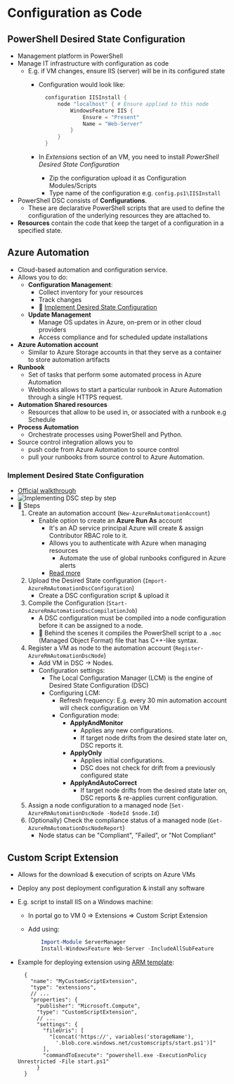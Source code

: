# Configuration as Code

## PowerShell Desired State Configuration

- Management platform in PowerShell
- Manage IT infrastructure with configuration as code
  - E.g. if VM changes, ensure IIS (server) will be in its configured state
    - Configuration would look like:

      ```powershell
        configuration IISInstall {
            node "localhost" { # Ensure applied to this node
                WindowsFeature IIS {
                    Ensure = "Present"
                    Name = "Web-Server"
                }
            }
        }
      ```

    - In *Extensions* section of an VM, you need to install *PowerShell Desired State Configuration*
      - Zip the configuration upload it as Configuration Modules/Scripts
      - Type name of the configuration e.g. `config.ps1\IISInstall`
- PowerShell DSC consists of **Configurations**.
  - These are declarative PowerShell scripts that are used to define the configuration of the underlying resources they are attached to.
- **Resources** contain the code that keep the target of a configuration in a specified state.

## Azure Automation

- Cloud-based automation and configuration service.
- Allows you to do:
  - **Configuration Management**:
    - Collect inventory for your resources
    - Track changes
    - 📝 [Implement Desired State Configuration](#implement-desired-state-configuration)
  - **Update Management**
    - Manage OS updates in Azure, on-prem or in other cloud providers
    - Access compliance and for scheduled update installations
- **Azure Automation account**
  - Similar to Azure Storage accounts in that they serve as a container to store automation artifacts
- **Runbook**
  - Set of tasks that perform some automated process in Azure Automation
  - Webhooks allows to start a particular runbook in Azure Automation through a single HTTPS request.
- **Automation Shared resources**
  - Resources that allow to be used in, or associated with a runbook e.g Schedule
- **Process Automation**
  - Orchestrate processes using PowerShell and Python.
- Source control integration allows you to
  - push code from Azure Automation to source control
  - pull your runbooks from source control to Azure Automation.

### Implement Desired State Configuration

- [Official walkthrough](https://docs.microsoft.com/en-us/azure/automation/tutorial-configure-servers-desired-state)
- ![Implementing DSC step by step](./img/implement-dsc.png)
- 📝 Steps
  1. Create an automation account (`New-AzureRmAutomationAccount`)
     - Enable option to create an **Azure Run As** account
       - It's an AD service principal Azure will create & assign Contributor RBAC role to it.
       - Allows you to authenticate with Azure when managing resources
         - Automate the use of global runbooks configured in Azure alerts
       - [Read more](https://docs.microsoft.com/en-us/azure/automation/manage-runas-account)
  2. Upload the Desired State configuration (`Import-AzureRmAutomationDscConfiguration`)
     - Create a DSC configuration script & upload it
  3. Compile the Configuration (`Start-AzureRmAutomationDscCompilationJob`)
     - A DSC configuration must be compiled into a node configuration before it can be assigned to a node.
     - 🤗 Behind the scenes it compiles the PowerShell script to a `.moc` (Managed Object Format) file that has C++-like syntax.
  4. Register a VM as node to the automation account (`Register-AzureRmAutomationDscNode`)
     - Add VM in DSC -> Nodes.
     - Configuration settings:
       - The Local Configuration Manager (LCM) is the engine of Desired State Configuration (DSC)
       - Configuring LCM:
         - Refresh frequency: E.g. every 30 min automation account will check configuration on VM
         - Configuration mode:
           - **ApplyAndMonitor**
             - Applies any new configurations.
             - If target node drifts from the desired state later on, DSC reports it.
           - **ApplyOnly**
             - Applies initial configurations.
             - DSC does not check for drift from a previously configured state
           - **ApplyAndAutoCorrect**
             - If target node drifts from the desired state later on, DSC reports & re-applies current configuration.
  5. Assign a node configuration to a managed node (`Set-AzureRmAutomationDscNode -NodeId $node.Id`)
  6. (Optionally) Check the compliance status of a managed node (`Get-AzureRmAutomationDscNodeReport`)
     - Node status can be "Compliant", "Failed", or "Not Compliant"

## Custom Script Extension

- Allows for the download & execution of scripts on Azure VMs
- Deploy any post deployment configuration & install any software
- E.g. script to install IIS on a Windows machine:
  - In portal go to VM 0 => Extensions => Custom Script Extension
  - Add using:

    ```ps1
        Import-Module ServerManager
        Install-WindowsFeature Web-Server -IncludeAllSubFeature
    ```

- Example for deploying extension using [ARM template](https://docs.microsoft.com/en-us/azure/virtual-machines/windows/template-description):

  ```jsonc
    {
      "name": "MyCustomScriptExtension",
      "type": "extensions",
      // ...
      "properties": {
        "publisher": "Microsoft.Compute",
        "type": "CustomScriptExtension",
        // ...
        "settings": {
          "fileUris": [
            "[concat('https://', variables('storageName'),
              '.blob.core.windows.net/customscripts/start.ps1')]"
          ],
          "commandToExecute": "powershell.exe -ExecutionPolicy Unrestricted -File start.ps1"
        }
    }
  ```
